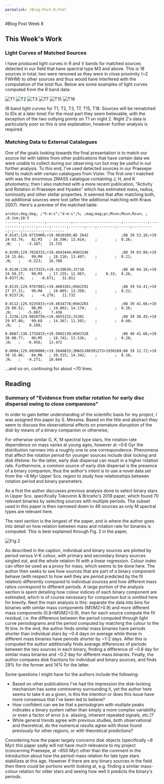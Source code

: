 ```yaml
---
permalink: /Blog-Post-8.html
---
```

#Blog Post Week 8

## This Week's Work

### Light Curves of Matched Sources

I have produced light curves in R and V bands for matched sources detected in our field that have spectral type M3 and above. This is 18 sources in total; two were removed as they were in close proximity (~2 FWHM) to other sources and thus would have interfered with the computation of the total flux. Below are some examples of light curves computed from the R band data:

![T1](lcT1.png)
![T2](lcT2.png)
![T3](lcT3.png)
![T7](lcT7.png)
![T15](lcT15.png)
![T18](lcT18.png)

(R band light curves for T1, T2, T3, T7, T15, T18. Sources will be rematched to IDs at a later time) For the most part they seem believable, with the exception of the two outlying points on T1 on night 2. Night 2's data is particularly poor so this is one explanation, however further analysis is required.

### Matching Data to External Catalogues

One of the goals looking towards the final presentation is to match our source list with tables from other publications that have certain data we were unable to collect during our observing run but may be useful in our further analysis. To this end, I've used detected sources in our Praesepe field to match with certain catalogues from Vizier. The first one I matched with was the enormous 2MASS catalogue containing J, H, and K photometry; then I also matched with a more recent publication, "Activity and Rotation in Praesepe and Hyades" which has estimated mass, radius, luminosity and other stellar properties. It seemed that after matching both, no additional sources were lost (after the additional matching with Kraus 2007). Here's a preview of the matched table:

~~~
arcmin;deg;deg; ;"h:m:s";"d:m:s";%; ;mag;mag;pc;Msun;Msun;Rsun; ; ;0.1nm;10-5
------;-----------;-----------;----------------------;-----------;------------;-----;-----;-------;-------;----;--------;------;----------;-;---;---------;---------
0.0147;129.9715000;+19.4010389;AD 2642               ;08 39 53.16;+19 24 03.74;   82;M3   ; 16.596; 13.014;    ;        ;  0.26;          ;N;   ;   -3.187;   15.725

0.0199;129.7628333;+19.4043444;HSHJ246               ;08 39 03.08;+19 24 15.64;   99;M4   ; 18.116; 13.407;    ;        ;  0.21;          ;N;   ;   -6.323;   16.708

0.0130;130.0173333;+19.4139639;JS718                 ;08 40 04.16;+19 24 50.27;   99;M3   ; 17.155; 12.967;    ;    0.33;  0.26;    0.0377;N;   ;   -8.671;   31.011

0.0135;129.9767083;+19.4603361;HSHJ291               ;08 39 54.41;+19 27 37.21;   99;M4   ; 18.005; 13.358;    ;        ;  0.22;    0.0157;N;   ;   -4.278;   11.732

0.0112;129.9235833;+19.4834778;HSHJ283               ;08 39 41.66;+19 29 00.52;   98;M5   ; 19.802; 14.174;    ;        ;  0.16;          ;N;   ;   -5.087;    7.436
1.2238;129.9018750;+19.4855222;JS301                 ;08 39 36.45;+19 29 07.88;   99;K8   ; 14.367; 11.391;    ;        ;  0.60;          ;N;   ;    0.168;

0.0087;130.1735833;+19.5002139;HSHJ328               ;08 40 41.66;+19 30 00.77;   99;M5   ; 18.742; 13.536;    ;        ;  0.20;          ;N;   ;   -6.956;   13.472

0.0094;129.8030000;+19.5046833;2MASSJ08391273+1930169;08 39 12.72;+19 30 16.86;   84;M6   ; 20.315; 14.342;    ;        ;  0.16;          ;N;   ;   -9.271;   10.644
~~~
...and so on, continuing for about ~70 lines.

## Reading

### Summary of "Evidence from stellar rotation for early disc dispersal owing to close companions"

In order to gain better understanding of the scientific basis for my project, I was assigned this paper by S. Messina. Based on the title and abstract they seem to discuss the observational effects on premature disruption of the disk by means of a binary companion or otherwise,

For otherwise similar G, K, M spectral type stars, the rotation rate dependence on mass varies at young ages, however at ~0.6 Gyr the distribution narrows into a roughly one to one correspondence. Phenomena that affect the rotation period for younger sources include disk locking and disk lifetime: for the latter, early disk dispersal can result in a higher rotation rate. Furthermore, a common source of early disk dispersal is the presence of a binary companion, thus the author's intent is to use a novel data set from the ~8 Myr Upper Sco. region to study how relationships between rotation period and binary parameters.

As a first the author discusses previous analysis done to select binary stars in Upper Sco. specifically Tokovinin & Briceño's 2018 paper, which found 70 relevant binaries by selecting sources with multiple periods. The subset used in this paper is then narrowed down to 49 sources as only M spectral types are relevant here. 

The next section is the longest of the paper, and is where the author goes into detail on how relation between mass and rotation rate for binaries is computed. This is best explained through Fig. 2 in the paper,

![Fig 2](fig2.png)

As described in the caption, individual and binary sources are plotted by period versus V-K colour, with primary and secondary binary sources singled out, and the whole relation fit with a linear regression. Colour index can often be used as a proxy for mass, which seems to be done here. The author then seeks to see how sources that are part of a binary component behave (with respect to how well they are period predicted by the fit relation) differently compared to individual sources and how different mass ratios correspond to different periods. A large portion of the analysis section is spent detailing how colour indices of each binary component are estimated, which is of course necessary for comparison but is omitted here for brevity. Next the main analysis is this: separate the data into bins for binaries with similar mass components (M1/M2>0.9) and more different mass components (0.8<M1/M2<0.9), then for each source compute the fit residual, i.e. the difference between the period computed through light curve periodograms and the period computed by matching the colour to the fit line. In the end, the author finds similar mass binaries have periods shorter than individual stars by ~0.4 days on average while those in different mass binaries have periods shorter by ~1-2 days. After this is computed the author additionally finds average differences of periods between the two sources in each binary, finding a difference of ~0.8 day for similar mass binaries and ~0.2 day for different mass binaries. Finally, the author compares disk fractions for individual and binary sources, and finds 28% for the former and 14% for the latter. 

Some questions I might have for the authors include the following:

* Based on other publications I've had the impression the disk-locking mechanism has some controversy surrounding it, yet the author here seems to take it as a given, is this the intention or does this issue have more consensus that I've been led to believe?
* How confident can we be that a periodogram with multiple peaks indicates a binary system rather than simply a more complex variability or even a factor of error (i.e. aliasing, inherent repeated signals, etc.)?
* While general trends agree with previous studies, both observational and theoretical, do the numerical results agree with those found previously for other regions, or with theoretical predictions?

Considering how the paper largely concerns disk objects (specifically ~8 Myr) this paper sadly will not have much relevance to my project (concerning Praesepe, at ~650 Myr) other than the comment in the introduction about how the period-mass relation for late type stars stabilizes at this age. However if there are any binary sources in the field then there could be portions worth looking at, e.g. finding a similar mass-colour relation for older stars and seeing how well it predicts the binary's periods. 

